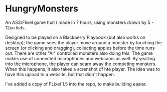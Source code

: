 HungryMonsters
==============

An AS3/Flixel game that I made in 7 hours, using monsters drawn by 5 - 12yo kids.

Designed to be played on a Blackberry Playbook (but also works on desktop); the game sees the player move around a monster by touching the screen (or clicking and dragging), collecting apples before the time runs out. There are other "AI" controlled monsters also doing this.
The game makes use of connected microphones and webcams as well. By yealling into the microphone, the player can scare away the competing monsters. When this happens, it also takes a screnshot of hte player. The idea was to have this upload to a website, but that didn't happen.

I've added a copy of FLixel 1.5 into the repo, to make building easier.
